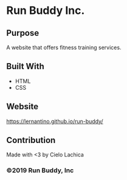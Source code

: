 # Run Buddy Inc.

## Purpose
A website that offers fitness training services.

## Built With
* HTML
* CSS

## Website
https://lernantino.github.io/run-buddy/

## Contribution
Made with <3 by Cielo Lachica

### ©️2019 Run Buddy, Inc

